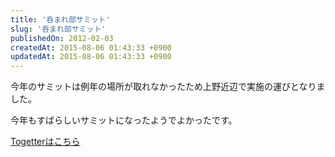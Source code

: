 ```yaml
---
title: '呑まれ部サミット'
slug: '呑まれ部サミット'
publishedOn: 2012-02-03
createdAt: 2015-08-06 01:43:33 +0900
updatedAt: 2015-08-06 01:43:33 +0900
---
```

今年のサミットは例年の場所が取れなかったため上野近辺で実施の運びとなりました。

今年もすばらしいサミットになったようでよかったです。

[Togetterはこちら](https://togetter.com/li/253264)

